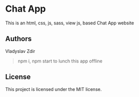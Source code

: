 # Chat App

This is an html, css, js, sass, view js, based Chat App website

## Authors

Vladyslav Zdir

>npm i,
npm start
to lunch this app offline

## License

This project is licensed under the MIT license.
